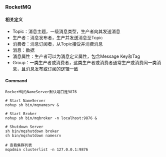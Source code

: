 ### RocketMQ

#### 相关定义
- Topic：消息主题，一级消息类型，生产者向其发送消息
- 生产者：消息发布者，生产并发送消息至Topic
- 消费者：消息订阅者，从Topic接受并消费消息
- 消息：数据
- 消息属性：生产者可以为消息定义属性，包含Message Key和Tag
- Group：一类生产者或消费者，这类生产者或消费者通常生产或消费同一类消息，且消息发布或订阅的逻辑一致

#### Command
```
RockerMQ的NameServer默认端口是9876

# Start NameServer
nohup sh bin/mqnamesrv &

# Start Broker
nohup sh bin/mqbroker -n localhost:9876 &

# Shutdown Server
sh bin/mqshutdown broker
sh bin/mqshutdown namesrv

# 查看集群列表
mqadmin clusterlist -n 127.0.0.1:9876
```
